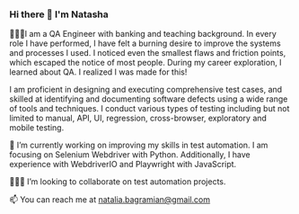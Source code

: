 ### Hi there 👋 I'm Natasha 

👩🏻‍💻I am a QA Engineer with banking and teaching background. In every role I have performed, I have felt a burning desire to improve the systems and processes I used. I noticed even the smallest flaws and friction points, which escaped the notice of most people. During my career exploration, I learned about QA. I realized I was made for this! 

I am proficient in designing and executing comprehensive test cases, and skilled at identifying and documenting software defects using a wide range of tools and techniques. I conduct various types of testing including but not limited to manual, API, UI, regression, cross-browser, exploratory and mobile testing. 

🔭 I’m currently working on improving my skills in test automation. I am focusing on Selenium Webdriver with Python. Additionally, I have experience with WebdriverIO and Playwright with JavaScript. 

🕵🏻‍♀️ I’m looking to collaborate on test automation projects.

📫 You can reach me at natalia.bagramian@gmail.com 


<!--
**natashabag/natashabag** is a ✨ _special_ ✨ repository because its `README.md` (this file) appears on your GitHub profile.


- 🔭 I’m currently working on ...
- 🌱 I’m currently learning ...
- 🤔 I’m looking for help with ...
- 💬 Ask me about ...
- 📫 How to reach me: ...
- 😄 Pronouns: ...
- ⚡ Fun fact: ...
-->
